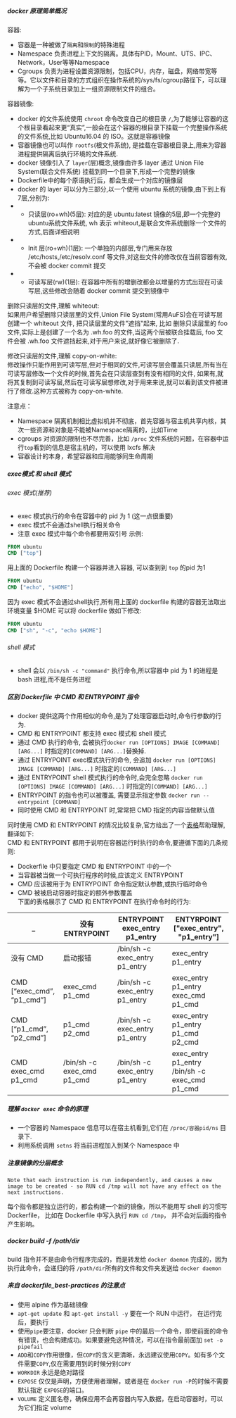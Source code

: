 ##### docker 原理简单概况
容器:  
- 容器是一种被做了`隔离`和`限制`的特殊进程
- Namespace 负责进程上下文的隔离。具体有PID，Mount、UTS、IPC、Network，User等等Namespace
- Cgroups 负责为进程设置资源限制，包括CPU，内存，磁盘，网络带宽等等。它以文件和目录的方式组织在操作系统的/sys/fs/cgroup路径下，可以理解为一个子系统目录加上一组资源限制文件的组合。

容器镜像:  
- docker 的文件系统使用 `chroot` 命令改变自己的根目录 `/`,为了能够让容器的这个根目录看起来更“真实”,一般会在这个容器的根目录下挂载一个完整操作系统的文件系统,比如 Ubuntu16.04 的 ISO。这就是容器镜像
- 容器镜像也可以叫作 `rootfs`(根文件系统), 是挂载在容器根目录上,用来为容器进程提供隔离后执行环境的文件系统.
- docker 镜像引入了 `layer`(层)概念,镜像由许多 layer 通过 Union File System(联合文件系统) 挂载到同一个目录下,形成一个完整的镜像
- Dockerfile中的每个原语执行后，都会生成一个对应的镜像层
- docker 的 layer 可以分为三部分,以一个使用 ubuntu 系统的镜像,由下到上有7层,分别为:
- - 只读层(ro+wh)(5层): 对应的是 ubuntu:latest 镜像的5层,即一个完整的ubuntu系统文件系统, wh 表示 whiteout,是联合文件系统删除一个文件的方式,后面详细说明 
- - Init 层(ro+wh)(1层): 一个单独的内部层,专门用来存放 /etc/hosts,/etc/resolv.conf 等文件,对这些文件的修改仅在当前容器有效,不会被 docker commit 提交
- - 可读写层(rw)(1层): 在容器中所有的增删改都会以增量的方式出现在可读写层,这些修改会随着 docker commit 提交到镜像中

删除只读层的文件,理解 whiteout:  
如果用户希望删除只读层里的文件,Union File System(常用AuFS)会在可读写层创建一个 whiteout 文件, 把只读层里的文件"遮挡"起来, 比如
删除只读层里的 foo 文件,实际上是创建了一个名为 .wh.foo 的文件,当这两个层被联合挂载后, foo 文件会被 .wh.foo 文件遮挡起来,对于用户来说,就好像它被删除了.  

修改只读层的文件,理解 copy-on-white:  
修改操作只能作用到可读写层,但对于相同的文件,可读写层会覆盖只读层,所有当在可读写层修改一个文件的时候,首先会在只读层查到有没有相同的文件,
如果有,就将其复制到可读写层,然后在可读写层想修改,对于用来来说,就可以看到该文件被进行了修改.这种方式被称为 copy-on-white.

注意点： 
- Namespace 隔离机制相比虚拟机并不彻底，首先容器与宿主机共享内核，其次一些资源和对象是不能被Namespace隔离的，比如Time
- cgroups 对资源的限制也不尽完善，比如 `/proc` 文件系统的问题，在容器中运行`top`看到的信息是宿主机的，可以使用 lxcfs 解决
- 容器设计的本身，希望容器和应用能够同生命周期
##### exec模式 和 shell 模式
###### exec 模式(推荐)
- exec 模式执行的命令在容器中的 pid 为 1 (这一点很重要)
- exec 模式不会通过shell执行相关命令
- 注意 exec 模式中每个命令都要用双引号
示例: 
```dockerfile
FROM ubuntu
CMD ["top"]
```
用上面的 Dockerfile 构建一个容器并进入容器, 可以查到到 `top` 的pid 为1
```dockerfile
FROM ubuntu
CMD ["echo", "$HOME"]
``` 
因为 exec 模式不会通过shell执行,所有用上面的 dockerfile 构建的容器无法取出环境变量 $HOME
可以将 dockerfile 做如下修改:
```dockerfile
FROM ubuntu
CMD ["sh", "-c", "echo $HOME"]
```

###### shell 模式
- shell 会以 `/bin/sh -c "command"` 执行命令,所以容器中 pid 为 1 的进程是 bash 进程,而不是任务进程



##### 区别 Dockerfile 中 CMD 和 ENTRYPOINT 指令
- docker 提供这两个作用相似的命令,是为了处理容器启动时,命令行参数的行为.
- CMD 和 ENTRYPOINT 都支持 exec 模式和 shell 模式
- 通过 CMD 执行的命令, 会被执行`docker run [OPTIONS] IMAGE [COMMAND] [ARG...]` 时指定的`[COMMAND] [ARG...]`替换掉.
- 通过 ENTRYPOINT exec模式执行的命令, 会追加 `docker run [OPTIONS] IMAGE [COMMAND] [ARG...]` 时指定的`[COMMAND] [ARG...]`
- 通过 ENTRYPOINT shell 模式执行的命令时,会完全忽略 `docker run [OPTIONS] IMAGE [COMMAND] [ARG...]` 时指定的`[COMMAND] [ARG...]`
- ENTRYPOINT 的指令也可以被覆盖, 需要显示指定参数 `docker run --entrypoint [COMMAND]`
- 同时使用 CMD 和 ENTRYPOINT 时,常常把 CMD 指定的内容当做默认值   

同时使用 CMD 和 ENTRYPOINT 的情况比较复杂,官方给出了一个[表格](https://docs.docker.com/engine/reference/builder/#understand-how-cmd-and-entrypoint-interact)帮助理解,翻译如下:  
CMD 和 ENTRYPOINT 都用于说明在容器运行时执行的命令,要遵循下面的几条规则:
- Dockerfile 中只要指定 CMD 和 ENTRYPOINT 中的一个
- 当容器被当做一个可执行程序的时候,应该定义 ENTRYPOINT
- CMD 应该被用于为 ENTRYPOINT 命令指定默认参数,或执行临时命令
- CMD 被被启动容器时指定的额外参数覆盖  
下面的表格展示了 CMD 和 ENTRYPOINT 在执行命令时的行为:

 _| 没有 ENTRYPOINT | ENTRYPOINT exec_entry p1_entry | ENTYRPOINT ["exec_entry", "p1_entry"] 
---|--- | --- | --- | 
没有 CMD | 启动报错 | /bin/sh -c exec_entry p1_entry | exec_entry p1_entry 
CMD [“exec_cmd”, “p1_cmd”] | exec_cmd p1_cmd	| /bin/sh -c exec_entry p1_entry | exec_entry p1_entry exec_cmd p1_cmd
CMD [“p1_cmd”, “p2_cmd”] |	p1_cmd p2_cmd |	/bin/sh -c exec_entry p1_entry | exec_entry p1_entry p1_cmd p2_cmd
CMD exec_cmd p1_cmd | /bin/sh -c exec_cmd p1_cmd | /bin/sh -c exec_entry p1_entry | exec_entry p1_entry /bin/sh -c exec_cmd p1_cmd

##### 理解 `docker exec` 命令的原理  
- 一个容器的 Namespace 信息可以在宿主机看到,它们在 `/proc/容器pid/ns` 目录下.
- 利用系统调用 `setns` 将当前进程加入到某个 Namespace 中

##### 注意镜像的分层概念
`Note that each instruction is run independently, and causes a new image to be created - so RUN cd /tmp will not have any effect on the next instructions.`  

每个指令都是独立运行的，都会构建一个新的镜像，所以不能用写 shell 的习惯写 Dockerfile， 比如在 Dockerfile 中写入执行 `RUN cd /tmp`， 并不会对后面的指令产生影响。    
##### docker build -f /path/dir
build 指令并不是由命令行程序完成的，而是转发给 `docker daemon` 完成的，因为执行此命令，会递归的将 `/path/dir`所有的文件和文件夹发送给 `docker daemon`

##### 来自 dockerfile_best-practices 的注意点
- 使用 alpine 作为基础镜像
- `apt-get update` 和 `apt-get install -y` 要在一个 RUN 中运行， 在运行完后，要执行 
- 使用`pipe`要注意，docker 只会判断 `pipe` 中的最后一个命令，即使前面的命令有错误，也会构建成功。如果要避免这种情况，可以在指令最前面加 `set -o pipefail`
- `ADD`和`COPY`作用很像，但`COPY`的含义更清晰，永远建议使用`COPY`。如有多个文件需要`COPY`,仅在需要用到的时候分别`COPY`
- `WORKDIR` 永远是绝对路径
- `EXPOSE` 仅仅是声明，方便使用者理解，或者是在 `docker run -P`的时候不需要默认指定 `EXPOSE`的端口。
- `VOLUME` 定义匿名卷，确保应用不会再容器内写入数据，在启动容器时，可以为它们指定 volume
